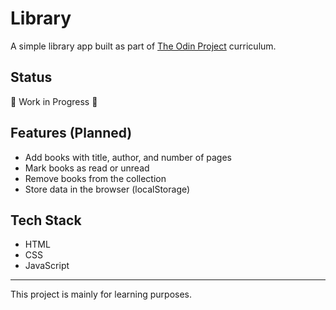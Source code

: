 # Library  

A simple library app built as part of [The Odin Project](https://www.theodinproject.com/) curriculum.  

## Status  
🚧 Work in Progress 🚧  

## Features (Planned)  
- Add books with title, author, and number of pages  
- Mark books as read or unread  
- Remove books from the collection  
- Store data in the browser (localStorage)  

## Tech Stack  
- HTML  
- CSS  
- JavaScript  

---
This project is mainly for learning purposes.
